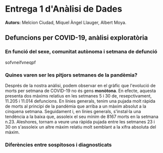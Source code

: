 # Entrega 1 d'Anàlisi de Dades

**Autors:** Melcion Ciudad, Miquel Àngel Llauger, Albert Moya.
## Defuncions per COVID-19, anàlisi exploratòria
### En funció del sexe, comunitat autònoma i setmana de defunció

sofvneifvneqpf


### Quines varen ser les pitjors setmanes de la pandèmia?

Després de la nostra anàlisi, podem observar en el gràfic que l'evolució de morts per setmana de COVID-19 no és gens **monòtona**. En efecte, aquesta presenta dos màxims relatius en les setmanes 5 i 30 de, resepctivament, 11.205 i 11.014 defuncions. En línies generals, tenim una pujada molt ràpida de morts al principi de la pandèmia que arriba a un màxim absolut a la cinquena setmana. Seguidament i, en línies generals, s'instal·la una tendència a la baixa que, assoleix el seu mínim de 8167 morts en la setmana n.23. Aleshores, tornam a veure una ràpida pujada entre les setmanes 23 i 30 on s'assoleix un altre màxim relatiu molt semblant a la xifra absoluta del màxim. 


### Diferències entre sospitosos i diagnosticats



